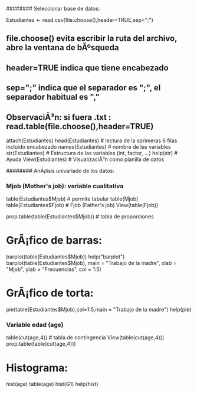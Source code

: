 ######## Seleccionar base de datos: 

Estudiantes <- read.csv(file.choose(),header=TRUE,sep=";")
## file.choose() evita escribir la ruta del archivo, abre la ventana de bÃºsqueda
## header=TRUE indica que tiene encabezado
## sep=";" indica que el separador es ";", el separador habitual es ","
## ObservaciÃ³n: si fuera .txt : read.table(file.choose(),header=TRUE)

 
attach(Estudiantes) 
head(Estudiantes) # lectura de la sprimeras 6 filas incluido encabezado
names(Estudiantes) # nombre de las variables
str(Estudiantes) # Estructura de las variables (int, factor, ...)
help(str) # Ayuda
View(Estudiantes) # VisualizaciÃ³n como planilla de datos


######## AnÃ¡lisis univariado de los datos:

### Mjob (Mother's job): variable cualitativa
table(Estudiantes$Mjob) # permite tabular
table(Mjob)
table(Estudiantes$Fjob) # Fjob (Father's job)
View(table(Fjob))

prop.table(table(Estudiantes$Mjob)) # tabla de proporciones

# GrÃ¡fico de barras:
barplot(table(Estudiantes$Mjob)) 
help("barplot")
barplot(table(Estudiantes$Mjob),
        main = "Trabajo de la madre",
        xlab = "Mjob",
        ylab = "Frecuencias",
        col = 1:5)


# GrÃ¡fico de torta:
pie(table(Estudiantes$Mjob),col=1:5,main = "Trabajo de la madre")
help(pie)


### Variable edad (age)

table(cut(age,4)) # tabla de contingencia 
View(table(cut(age,4)))
prop.table(table(cut(age,4))) 

# Histograma:
hist(age)
table(age)
hist(G1)
help(hist)
